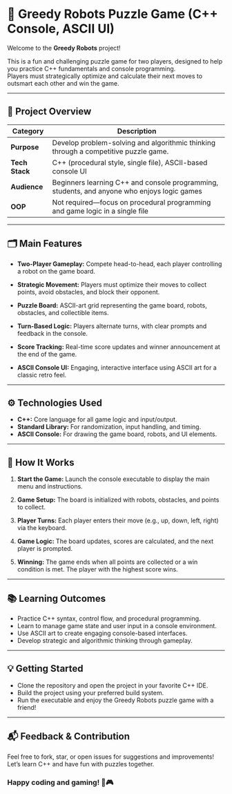 # 🤖 Greedy Robots Puzzle Game (C++ Console, ASCII UI)

Welcome to the **Greedy Robots** project!  

This is a fun and challenging puzzle game for two players, designed to help you practice C++ fundamentals and console programming.  
Players must strategically optimize and calculate their next moves to outsmart each other and win the game.

---

## 🌟 Project Overview

| Category         | Description                                                                                                 |
|------------------|-------------------------------------------------------------------------------------------------------------|
| **Purpose**      | Develop problem-solving and algorithmic thinking through a competitive puzzle game.                         |
| **Tech Stack**   | C++ (procedural style, single file), ASCII-based console UI                                                 |
| **Audience**     | Beginners learning C++ and console programming, students, and anyone who enjoys logic games                 |
| **OOP**          | Not required—focus on procedural programming and game logic in a single file                                |

---

## 🗂️ Main Features

- **Two-Player Gameplay:** Compete head-to-head, each player controlling a robot on the game board.

- **Strategic Movement:** Players must optimize their moves to collect points, avoid obstacles, and block their opponent.

- **Puzzle Board:** ASCII-art grid representing the game board, robots, obstacles, and collectible items.

- **Turn-Based Logic:** Players alternate turns, with clear prompts and feedback in the console.

- **Score Tracking:** Real-time score updates and winner announcement at the end of the game.

- **ASCII Console UI:** Engaging, interactive interface using ASCII art for a classic retro feel.

---

## ⚙️ Technologies Used

- **C++:** Core language for all game logic and input/output.
- **Standard Library:** For randomization, input handling, and timing.
- **ASCII Console:** For drawing the game board, robots, and UI elements.

---

## 🚀 How It Works

1. **Start the Game:** Launch the console executable to display the main menu and instructions.

2. **Game Setup:** The board is initialized with robots, obstacles, and points to collect.

3. **Player Turns:** Each player enters their move (e.g., up, down, left, right) via the keyboard.

4. **Game Logic:** The board updates, scores are calculated, and the next player is prompted.

5. **Winning:** The game ends when all points are collected or a win condition is met. The player with the highest score wins.

---

## 📚 Learning Outcomes

- Practice C++ syntax, control flow, and procedural programming.
- Learn to manage game state and user input in a console environment.
- Use ASCII art to create engaging console-based interfaces.
- Develop strategic and algorithmic thinking through gameplay.

---

## 💡 Getting Started

- Clone the repository and open the project in your favorite C++ IDE.
- Build the project using your preferred build system.
- Run the executable and enjoy the Greedy Robots puzzle game with a friend!

---

## 📬 Feedback & Contribution

Feel free to fork, star, or open issues for suggestions and improvements! Let’s learn C++ and have fun with puzzles together.

### **Happy coding and gaming!** 🤖🎮
